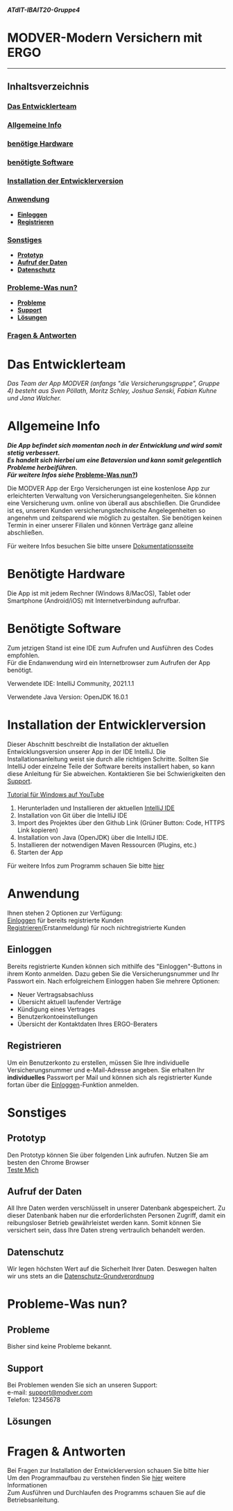 ##### ATdIT-IBAIT20-Gruppe4
# MODVER-Modern Versichern mit ERGO
***
## Inhaltsverzeichnis
### [Das Entwicklerteam](#das-entwicklerteam)
### [Allgemeine Info](#allgemeine-info)  
### [benötige Hardware](#benötigte-hardware)  
### [benötigte Software](#benötigte-software)  
### [Installation der Entwicklerversion](#installation-entwicklerversion)
### [Anwendung](#anwendung)  
* **[Einloggen](#einloggen)**   
* **[Registrieren](#registrieren)**  

### [Sonstiges](#sonstiges)  
* **[Prototyp](#prototyp)**
* **[Aufruf der Daten](#aufruf-der-daten)**    
* **[Datenschutz](#datenschutz)**    
 
### [Probleme-Was nun?](#probleme-was-nun?)  
* **[Probleme](#probleme)**    
* **[Support](#support)**
* **[Lösungen](#lösungen)**  
 
### [Fragen & Antworten](#f&a)  



<a name="das-entwicklerteam"/> 


# Das Entwicklerteam
_Das Team der App MODVER (anfangs "die Versicherungsgruppe", Gruppe 4) besteht aus Sven Pöllath, Moritz Schley, Joshua Senski, Fabian Kuhne und Jana Walcher._   



<a name="allgemeine-info"/> 

# Allgemeine Info  

**_Die App befindet sich momentan noch in der Entwicklung und wird somit stetig verbessert.  
Es handelt sich hierbei um eine Betaversion und kann somit gelegentlich Probleme herbeiführen.   
Für weitere Infos siehe_ [Probleme-Was nun?](#probleme-was-nun?))**

Die MODVER App der Ergo Versicherungen ist eine kostenlose App zur erleichterten Verwaltung von Versicherungsangelegenheiten. Sie können eine Versicherung uvm. online von überall aus abschließen. Die Grundidee ist es, unseren Kunden versicherungstechnische Angelegenheiten so angenehm und zeitsparend wie möglich zu gestalten. Sie benötigen keinen Termin in einer unserer Filialen und können Verträge ganz alleine abschließen.



Für weitere Infos besuchen Sie bitte unsere [Dokumentationsseite](https://github.com/SvenPoellath/ATdIT-IBAIT20-Gruppe4/tree/main/Dokumentation)


<a name="benötigte-hardware"/> 


# Benötigte Hardware  

Die App ist mit jedem Rechner (Windows 8/MacOS), Tablet oder Smartphone (Android/iOS) mit Internetverbindung aufrufbar.


<a name="benötigte-software"/>   


# Benötigte Software  

Zum jetzigen Stand ist eine IDE zum Aufrufen und Ausführen des Codes empfohlen.   
Für die Endanwendung wird ein Internetbrowser zum Aufrufen der App benötigt. 

Verwendete IDE: IntelliJ Community, 2021.1.1 

Verwendete Java Version: OpenJDK 16.0.1

<a name="installation-entwicklerversion"/>  


# Installation der Entwicklerversion

Dieser Abschnitt beschreibt die Installation der aktuellen Entwicklungsversion unserer App in der IDE IntelliJ.
Die Installationsanleitung weist sie durch alle richtigen Schritte. Sollten Sie IntelliJ oder einzelne Teile der Software
bereits installiert haben, so kann diese Anleitung für Sie abweichen. Kontaktieren Sie bei Schwierigkeiten den [Support](#support).

[Tutorial für Windows auf YouTube](https://youtu.be/zojASmVTc6M)

1. Herunterladen und Installieren der aktuellen [IntelliJ IDE](https://www.jetbrains.com/de-de/idea/)
2. Installation von Git über die IntelliJ IDE
3. Import des Projektes über den Github Link (Grüner Button: Code, HTTPS Link kopieren)
3. Installation von Java (OpenJDK) über die IntelliJ IDE.
5. Installieren der notwendigen Maven Ressourcen (Plugins, etc.)
6. Starten der App  

Für weitere Infos zum Programm schauen Sie bitte [hier](https://github.com/SvenPoellath/ATdIT-IBAIT20-Gruppe4/tree/main/Programm)

<a name="anwendung"/> 


# Anwendung  

Ihnen stehen 2 Optionen zur Verfügung:   
[Einloggen](#einloggen) für bereits registrierte Kunden  
[Registrieren](#registrieren)(Erstanmeldung) für noch nichtregistrierte Kunden  


<a name="einloggen"/> 


## Einloggen  

Bereits registrierte Kunden können sich mithilfe des "Einloggen"-Buttons in ihrem Konto anmelden. Dazu geben Sie die Versicherungsnummer und Ihr Passwort ein. Nach erfolgreichem Einloggen haben Sie mehrere Optionen:

- Neuer Vertragsabsachluss
- Übersicht aktuell laufender Verträge
- Kündigung eines Vertrages
- Benutzerkontoeinstellungen
- Übersicht der Kontaktdaten Ihres ERGO-Beraters 

<a name="registrieren"/> 


## Registrieren   

Um ein Benutzerkonto zu erstellen, müssen Sie Ihre individuelle Versicherungsnummer und e-Mail-Adresse angeben. Sie erhalten Ihr **individuelles** Passwort per Mail und können sich als registrierter Kunde fortan über die [Einloggen](#einloggen)-Funktion anmelden.


<a name="sonstiges"/>   

# Sonstiges   

<a name="prototyp"/>   

## Prototyp
Den Prototyp können Sie über folgenden Link aufrufen. Nutzen Sie am besten den Chrome Browser  
[Teste Mich](https://xd.adobe.com/view/22eeb0e2-9ffc-427e-8570-6fe4cd848fc9-77bd/?fullscreen&hints=off)

<a name="aufruf-der-daten"/> 

 ## Aufruf der Daten

All Ihre Daten werden verschlüsselt in unserer Datenbank abgespeichert. Zu dieser Datenbank haben nur die erforderlichsten Personen Zugriff, damit ein reibungsloser Betrieb gewährleistet werden kann. Somit können Sie versichert sein, dass Ihre Daten streng vertraulich behandelt werden.

<a name="datenschutz"/>   


 ## Datenschutz

Wir legen höchsten Wert auf die Sicherheit Ihrer Daten. Deswegen halten wir uns stets an die [Datenschutz-Grundverordnung](https://dsgvo-gesetz.de/)

<a name="probleme-was-nun?"/>  

# Probleme-Was nun?

<a name="probleme"/> 

 ## Probleme

Bisher sind keine Probleme bekannt.

<a name="support"/> 

## Support
Bei Problemen wenden Sie sich an unseren Support:  
e-mail: support@modver.com  
Telefon: 12345678

<a name="lösungen"/> 

 ## Lösungen

<a name="f&a"/> 

# Fragen & Antworten

Bei Fragen zur Installation der Entwicklerversion schauen Sie bitte hier  
Um den Programmaufbau zu verstehen finden Sie [hier](https://github.com/SvenPoellath/ATdIT-IBAIT20-Gruppe4/tree/main/Programm) weitere Informationen  
Zum Ausführen und Durchlaufen des Programms schauen Sie auf die Betriebsanleitung.

